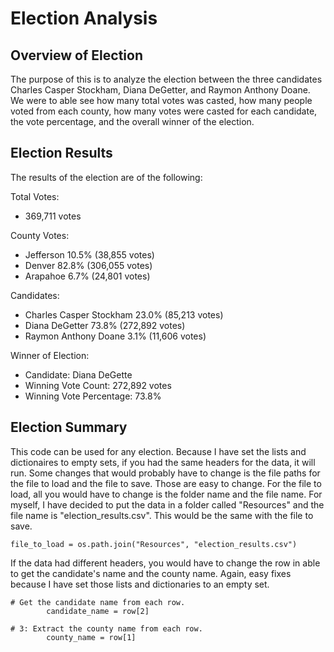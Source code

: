 # Election Analysis
## Overview of Election
The purpose of this is to analyze the election between the three candidates Charles Casper Stockham, Diana DeGetter, and Raymon Anthony Doane. We were to able see how many total votes was casted, how many people voted from each county, how many votes were casted for each candidate, the vote percentage, and the overall winner of the election. 

## Election Results
The results of the election are of the following:

Total Votes:
- 369,711 votes

County Votes:
- Jefferson 10.5% (38,855 votes)
- Denver 82.8% (306,055 votes)
- Arapahoe 6.7% (24,801 votes)

Candidates:
- Charles Casper Stockham 23.0% (85,213 votes)
- Diana DeGetter 73.8% (272,892 votes)
- Raymon Anthony Doane 3.1% (11,606 votes)

Winner of Election:
- Candidate: Diana DeGette
- Winning Vote Count: 272,892 votes
- Winning Vote Percentage: 73.8%

## Election Summary
This code can be used for any election. Because I have set the lists and dictionaires to empty sets, if you had the same headers for the data, it will run. Some changes that would probably have to change is the file paths for the file to load and the file to save. Those are easy to change. For the file to load, all you would have to change is the folder name and the file name. For myself, I have decided to put the data in a folder called "Resources" and the file name is "election_results.csv". This would be the same with the file to save. 

```
file_to_load = os.path.join("Resources", "election_results.csv")
```
If the data had different headers, you would have to change the row in able to get the candidate's name and the county name. Again, easy fixes because I have set those lists and dictionaries to an empty set. 

```
# Get the candidate name from each row.
        candidate_name = row[2]

# 3: Extract the county name from each row.
        county_name = row[1]
 ```
